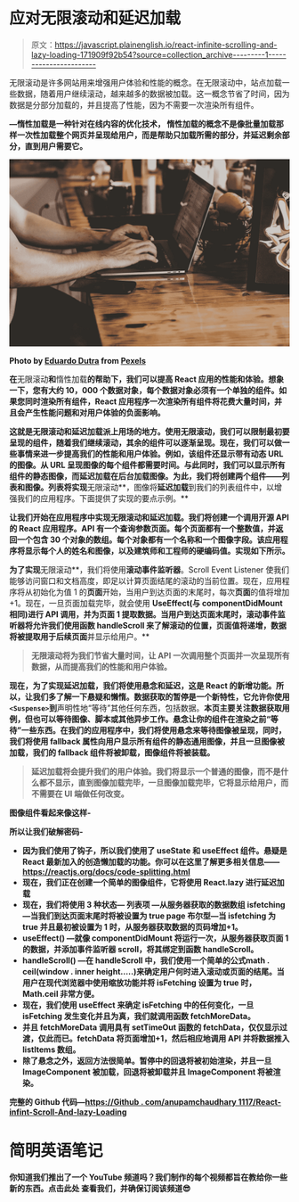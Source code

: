 # 应对无限滚动和延迟加载

> 原文：<https://javascript.plainenglish.io/react-infinite-scrolling-and-lazy-loading-171909f92b54?source=collection_archive---------1----------------------->

无限滚动是许多网站用来增强用户体验和性能的概念。在无限滚动中，站点加载一些数据，随着用户继续滚动，越来越多的数据被加载。这一概念节省了时间，因为数据是分部分加载的，并且提高了性能，因为不需要一次渲染所有组件。

**—惰性加载是一种针对在线内容的优化技术，
惰性加载的概念不是像批量加载那样一次性加载整个网页并呈现给用户，而是帮助只加载所需的部分，并延迟剩余部分，直到用户需要它。**

**![](img/c3ca6b079a99cfde2872acdd29abd510.png)**

**Photo by [Eduardo Dutra](https://www.pexels.com/@edwardutra?utm_content=attributionCopyText&utm_medium=referral&utm_source=pexels) from [Pexels](https://www.pexels.com/photo/person-in-front-of-laptop-on-brown-wooden-table-2115217/?utm_content=attributionCopyText&utm_medium=referral&utm_source=pexels)**

**在**无限滚动**和**惰性加载**的帮助下，我们可以提高 React 应用的性能和体验。想象一下，您有大约 10，000 个数据对象，每个数据对象必须有一个单独的组件。如果您同时渲染所有组件，React 应用程序一次渲染所有组件将花费大量时间，并且会产生性能问题和对用户体验的负面影响。**

**这就是无限滚动和延迟加载派上用场的地方。使用无限滚动，我们可以限制最初要呈现的组件，随着我们继续滚动，其余的组件可以逐渐呈现。现在，我们可以做一些事情来进一步提高我们的性能和用户体验。例如，该组件还显示带有动态 URL 的图像。从 URL 呈现图像的每个组件都需要时间。与此同时，我们可以显示所有组件的静态图像，而延迟加载在后台加载图像。为此，我们将创建两个组件——列表和图像。列表将实现**无限滚动**，图像将**延迟加载**到我们的列表组件中，以增强我们的应用程序。下面提供了实现的要点示例。**

**让我们开始在应用程序中实现无限滚动和延迟加载。我们将创建一个调用开源 API 的 React 应用程序。API 有一个查询参数页面。每个页面都有一个整数值，并返回一个包含 30 个对象的数组。每个对象都有一个名称和一个图像字段。该应用程序将显示每个人的姓名和图像，以及建筑师和工程师的硬编码值。实现如下所示。**

**为了实现**无限滚动**，我们将使用**滚动事件监听器**。Scroll Event Listener 使我们能够访问窗口和文档高度，即足以计算页面结尾的滚动的当前位置。现在，应用程序将从初始化为值 1 的**页面**开始，当用户到达页面的末尾时，每次**页面**的值将增加+1。现在，一旦页面加载完毕，就会使用 **UseEffect(与 componentDidMount 相同)**进行 API 调用，并为页面 1 提取数据。当用户到达页面末尾时，滚动事件监听器将允许我们使用函数 **handleScroll** 来了解滚动的位置，页面值将递增，数据将被提取用于**后续页面**并显示给用户。**

> **无限滚动将为我们节省大量时间，让 API 一次调用整个页面并一次呈现所有数据，从而提高我们的性能和用户体验。**

**现在，为了实现延迟加载，我们将使用悬念和延迟，这是 React 的新增功能。所以，让我们多了解一下悬疑和懒惰。数据获取的暂停是一个新特性，它允许你使用`<Suspense>`到**声明性地“等待”其他任何东西，包括数据。**本页主要关注数据获取用例，但也可以等待图像、脚本或其他异步工作。悬念让你的组件在渲染之前“等待”一些东西。在我们的应用程序中，我们将使用悬念来等待图像被呈现，同时，我们将使用 fallback 属性向用户显示所有组件的静态通用图像，并且一旦图像被加载，我们的 fallback 组件将被卸载，图像组件将被装载。**

> **延迟加载将会提升我们的用户体验。我们将显示一个普通的图像，而不是什么都不显示，直到图像加载完毕，一旦图像加载完毕，它将显示给用户，而不需要在 UI 端做任何改变。**

**图像组件看起来像这样-**

**所以让我们破解密码-**

*   **因为我们使用了钩子，所以我们使用了 useState 和 useEffect 组件。悬疑是 React 最新加入的创造懒加载的功能。你可以在这里了解更多相关信息——https://reactjs.org/docs/code-splitting.html**
*   **现在，我们正在创建一个简单的图像组件，它将使用 React.lazy 进行延迟加载**
*   **现在，我们将使用 3 种状态—
    **列表项** —从服务器获取的数据数组
    **isfetching** —当我们到达页面末尾时将被设置为 true
    **page** 布尔型—当 isfetching 为 true 并且最初被设置为 1 时，从服务器获取数据的页码增加+1。**
*   ****useEffect()** —就像 componentDidMount 将运行一次，从服务器获取页面 1 的数据，并添加事件监听器 scroll，将其绑定到函数 handleScroll。**
*   ****handleScroll()** —在 handleScroll 中，我们使用一个简单的公式**math . ceil**(window . inner height…..)来确定用户何时进入滚动或页面的结尾。当用户在现代浏览器中使用缩放功能并将 isFetching 设置为 true 时，Math.ceil 非常方便。**
*   **现在，我们使用 useEffect 来确定 **isFetching** 中的任何变化，一旦 isFetching 发生变化并且为真，我们就调用函数 fetchMoreData。**
*   **并且 **fetchMoreData** 调用具有 setTimeOut 函数的 fetchData，仅仅显示过渡，仅此而已。fetchData 将页面增加+1，然后相应地调用 API 并将数据推入 listItems 数组。**
*   **除了悬念之外，返回方法很简单。暂停中的回退将被初始渲染，并且一旦 ImageComponent 被加载，回退将被卸载并且 **ImageComponent** 将被渲染。**

**完整的 Github 代码—[https://Github . com/anupamchaudhary 1117/React-infint-Scroll-And-lazy-Loading](https://github.com/ANUPAMCHAUDHARY1117/React-Infinte-Scroll-And-lazy-Loading)**

# ****简明英语笔记****

**你知道我们推出了一个 YouTube 频道吗？我们制作的每个视频都旨在教给你一些新的东西。点击此处 查看我们，并确保订阅该频道😎**